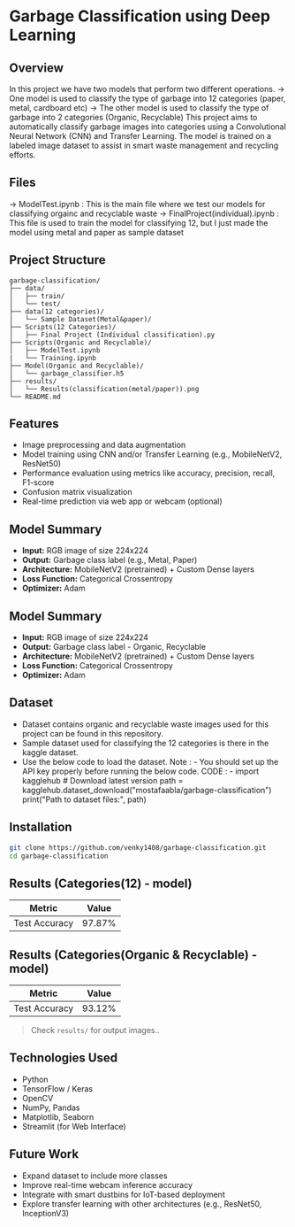 # Garbage Classification using Deep Learning

## Overview
In this project we have two models that perform two different operations.
    -> One model is used to classify the type of garbage into 12 categories (paper, metal, cardboard etc)
    -> The other model is used to classify the type of garbage into 2 categories (Organic, Recyclable)
This project aims to automatically classify garbage images into categories using a Convolutional Neural Network (CNN) and Transfer Learning. The model is trained on a labeled image dataset to assist in smart waste management and recycling efforts.

## Files
-> ModelTest.ipynb : This is the main file where we test our models for classifying orgainc and recyclable waste
-> FinalProject(individual).ipynb : This file is used to train the model for classifying 12, but I just made the model using metal and paper as sample dataset

## Project Structure
```
garbage-classification/
├── data/
│   ├── train/
│   └── test/
├── data(12 categories)/
│   └── Sample Dataset(Metal&paper)/
├── Scripts(12 Categories)/
│   ├── Final Project (Individual classification).py
├── Scripts(Organic and Recyclable)/
│   ├── ModelTest.ipynb
|   └── Training.ipynb
├── Model(Organic and Recyclable)/
│   └── garbage_classifier.h5
├── results/
│   └── Results(classification(metal/paper)).png
└── README.md
```

## Features
- Image preprocessing and data augmentation
- Model training using CNN and/or Transfer Learning (e.g., MobileNetV2, ResNet50)
- Performance evaluation using metrics like accuracy, precision, recall, F1-score
- Confusion matrix visualization
- Real-time prediction via web app or webcam (optional)

## Model Summary
- **Input:** RGB image of size 224x224
- **Output:** Garbage class label (e.g., Metal, Paper)
- **Architecture:** MobileNetV2 (pretrained) + Custom Dense layers
- **Loss Function:** Categorical Crossentropy
- **Optimizer:** Adam

## Model Summary
- **Input:** RGB image of size 224x224
- **Output:** Garbage class label -  Organic, Recyclable
- **Architecture:** MobileNetV2 (pretrained) + Custom Dense layers
- **Loss Function:** Categorical Crossentropy
- **Optimizer:** Adam

##  Dataset
- Dataset contains organic and recyclable waste images used for this project can be found in this repository.
- Sample dataset used for classifying the 12 categories is there in the kaggle dataset.
- Use the below code to load the dataset. Note : - You should set up the API key properly before running the below code.
    CODE : - 
        import kagglehub
        # Download latest version
        path = kagglehub.dataset_download("mostafaabla/garbage-classification")
        print("Path to dataset files:", path)

## Installation
```bash
git clone https://github.com/venky1408/garbage-classification.git
cd garbage-classification
```

## Results (Categories(12) - model)
| Metric              | Value      |
|---------------------|------------|
| Test Accuracy       | 97.87%     |

## Results (Categories(Organic & Recyclable) - model)
| Metric              | Value      |
|---------------------|------------|
| Test Accuracy       | 93.12%     |


> Check `results/` for output images..

## Technologies Used
- Python
- TensorFlow / Keras
- OpenCV
- NumPy, Pandas
- Matplotlib, Seaborn
- Streamlit (for Web Interface)

## Future Work
- Expand dataset to include more classes
- Improve real-time webcam inference accuracy
- Integrate with smart dustbins for IoT-based deployment
- Explore transfer learning with other architectures (e.g., ResNet50, InceptionV3)



